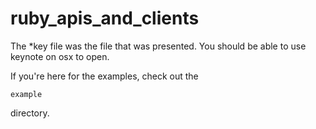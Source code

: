 ruby_apis_and_clients
=====================

The *key file was the file that was presented. You should be able to use keynote on osx to open.

If you're here for the examples, check out the 

  `example`

directory. 
